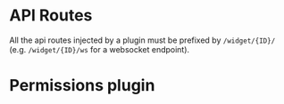 # API Routes

All the api routes injected by a plugin must be prefixed
by `/widget/{ID}/` (e.g. `/widget/{ID}/ws` for a websocket endpoint).

# Permissions plugin